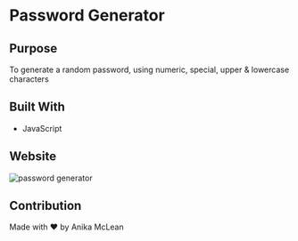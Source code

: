 # Password Generator

## Purpose
To generate a random password, using numeric, special, upper & lowercase characters

## Built With
* JavaScript

## Website


![password generator](https://user-images.githubusercontent.com/88905488/157567703-cbac4fee-50ef-4404-a2b1-204acca25cd7.png)


## Contribution
Made with ❤️ by Anika McLean 
